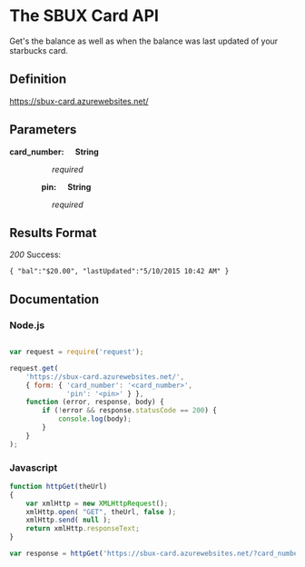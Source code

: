 # The SBUX Card API
Get's the balance as well as when the balance was last updated of your starbucks card.

## Definition
https://sbux-card.azurewebsites.net/

## Parameters
**card_number:&nbsp;&nbsp;&nbsp;&nbsp;&nbsp;&nbsp;String**

&nbsp;&nbsp;&nbsp;&nbsp;&nbsp;&nbsp;&nbsp;&nbsp;&nbsp;&nbsp;&nbsp;&nbsp;&nbsp;&nbsp;&nbsp;&nbsp;&nbsp;&nbsp;&nbsp;*required*

**&nbsp;&nbsp;&nbsp;&nbsp;&nbsp;&nbsp;&nbsp;&nbsp;&nbsp;&nbsp;&nbsp;&nbsp;&nbsp;&nbsp;&nbsp;&nbsp;&nbsp;pin:&nbsp;&nbsp;&nbsp;&nbsp;&nbsp;&nbsp;String**

&nbsp;&nbsp;&nbsp;&nbsp;&nbsp;&nbsp;&nbsp;&nbsp;&nbsp;&nbsp;&nbsp;&nbsp;&nbsp;&nbsp;&nbsp;&nbsp;&nbsp;&nbsp;&nbsp;*required*

## Results Format

*200* Success:

    { "bal":"$20.00", "lastUpdated":"5/10/2015 10:42 AM" }
    
## Documentation

### Node.js

```Javascript

var request = require('request');

request.get(
    'https://sbux-card.azurewebsites.net/',
    { form: { 'card_number': '<card_number>',
              'pin': '<pin>' } },
    function (error, response, body) {
        if (!error && response.statusCode == 200) {
            console.log(body);
        }
    }
);
```
### Javascript

```Javascript
function httpGet(theUrl)
{
    var xmlHttp = new XMLHttpRequest();
    xmlHttp.open( "GET", theUrl, false );
    xmlHttp.send( null );
    return xmlHttp.responseText;
}

var response = httpGet('https://sbux-card.azurewebsites.net/?card_number=' + cardNumber + '&pin=' + pin);
```
